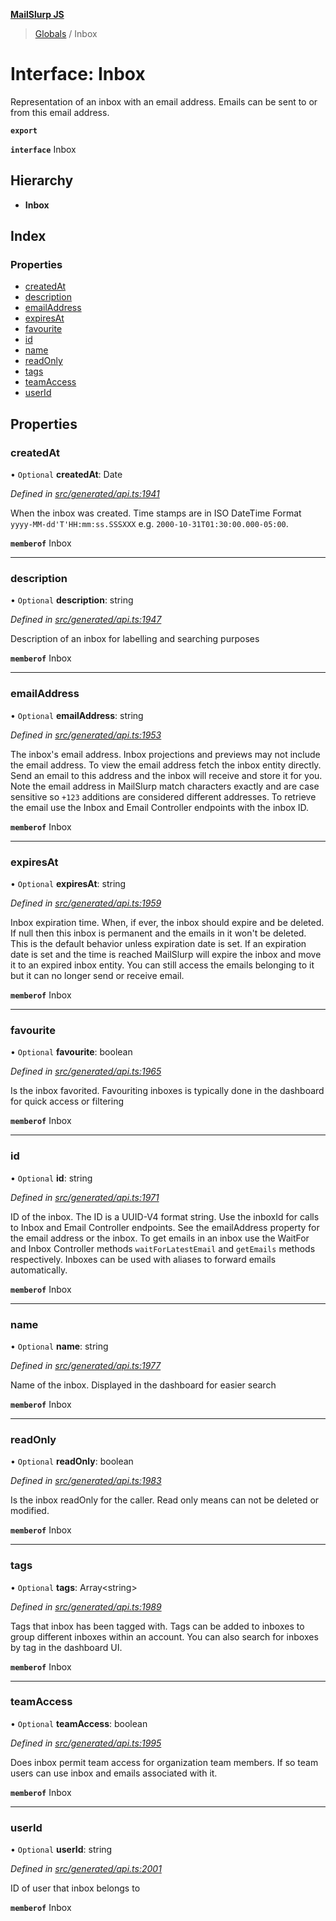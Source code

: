 **[MailSlurp JS](../README.md)**

> [Globals](../README.md) / Inbox

# Interface: Inbox

Representation of an inbox with an email address. Emails can be sent to or from this email address.

**`export`** 

**`interface`** Inbox

## Hierarchy

* **Inbox**

## Index

### Properties

* [createdAt](inbox.md#createdat)
* [description](inbox.md#description)
* [emailAddress](inbox.md#emailaddress)
* [expiresAt](inbox.md#expiresat)
* [favourite](inbox.md#favourite)
* [id](inbox.md#id)
* [name](inbox.md#name)
* [readOnly](inbox.md#readonly)
* [tags](inbox.md#tags)
* [teamAccess](inbox.md#teamaccess)
* [userId](inbox.md#userid)

## Properties

### createdAt

• `Optional` **createdAt**: Date

*Defined in [src/generated/api.ts:1941](https://github.com/mailslurp/mailslurp-client/blob/359c034/src/generated/api.ts#L1941)*

When the inbox was created. Time stamps are in ISO DateTime Format `yyyy-MM-dd'T'HH:mm:ss.SSSXXX` e.g. `2000-10-31T01:30:00.000-05:00`.

**`memberof`** Inbox

___

### description

• `Optional` **description**: string

*Defined in [src/generated/api.ts:1947](https://github.com/mailslurp/mailslurp-client/blob/359c034/src/generated/api.ts#L1947)*

Description of an inbox for labelling and searching purposes

**`memberof`** Inbox

___

### emailAddress

• `Optional` **emailAddress**: string

*Defined in [src/generated/api.ts:1953](https://github.com/mailslurp/mailslurp-client/blob/359c034/src/generated/api.ts#L1953)*

The inbox's email address. Inbox projections and previews may not include the email address. To view the email address fetch the inbox entity directly. Send an email to this address and the inbox will receive and store it for you. Note the email address in MailSlurp match characters exactly and are case sensitive so `+123` additions are considered different addresses. To retrieve the email use the Inbox and Email Controller endpoints with the inbox ID.

**`memberof`** Inbox

___

### expiresAt

• `Optional` **expiresAt**: string

*Defined in [src/generated/api.ts:1959](https://github.com/mailslurp/mailslurp-client/blob/359c034/src/generated/api.ts#L1959)*

Inbox expiration time. When, if ever, the inbox should expire and be deleted. If null then this inbox is permanent and the emails in it won't be deleted. This is the default behavior unless expiration date is set. If an expiration date is set and the time is reached MailSlurp will expire the inbox and move it to an expired inbox entity. You can still access the emails belonging to it but it can no longer send or receive email.

**`memberof`** Inbox

___

### favourite

• `Optional` **favourite**: boolean

*Defined in [src/generated/api.ts:1965](https://github.com/mailslurp/mailslurp-client/blob/359c034/src/generated/api.ts#L1965)*

Is the inbox favorited. Favouriting inboxes is typically done in the dashboard for quick access or filtering

**`memberof`** Inbox

___

### id

• `Optional` **id**: string

*Defined in [src/generated/api.ts:1971](https://github.com/mailslurp/mailslurp-client/blob/359c034/src/generated/api.ts#L1971)*

ID of the inbox. The ID is a UUID-V4 format string. Use the inboxId for calls to Inbox and Email Controller endpoints. See the emailAddress property for the email address or the inbox. To get emails in an inbox use the WaitFor and Inbox Controller methods `waitForLatestEmail` and `getEmails` methods respectively. Inboxes can be used with aliases to forward emails automatically.

**`memberof`** Inbox

___

### name

• `Optional` **name**: string

*Defined in [src/generated/api.ts:1977](https://github.com/mailslurp/mailslurp-client/blob/359c034/src/generated/api.ts#L1977)*

Name of the inbox. Displayed in the dashboard for easier search

**`memberof`** Inbox

___

### readOnly

• `Optional` **readOnly**: boolean

*Defined in [src/generated/api.ts:1983](https://github.com/mailslurp/mailslurp-client/blob/359c034/src/generated/api.ts#L1983)*

Is the inbox readOnly for the caller. Read only means can not be deleted or modified.

**`memberof`** Inbox

___

### tags

• `Optional` **tags**: Array\<string>

*Defined in [src/generated/api.ts:1989](https://github.com/mailslurp/mailslurp-client/blob/359c034/src/generated/api.ts#L1989)*

Tags that inbox has been tagged with. Tags can be added to inboxes to group different inboxes within an account. You can also search for inboxes by tag in the dashboard UI.

**`memberof`** Inbox

___

### teamAccess

• `Optional` **teamAccess**: boolean

*Defined in [src/generated/api.ts:1995](https://github.com/mailslurp/mailslurp-client/blob/359c034/src/generated/api.ts#L1995)*

Does inbox permit team access for organization team members. If so team users can use inbox and emails associated with it.

**`memberof`** Inbox

___

### userId

• `Optional` **userId**: string

*Defined in [src/generated/api.ts:2001](https://github.com/mailslurp/mailslurp-client/blob/359c034/src/generated/api.ts#L2001)*

ID of user that inbox belongs to

**`memberof`** Inbox
